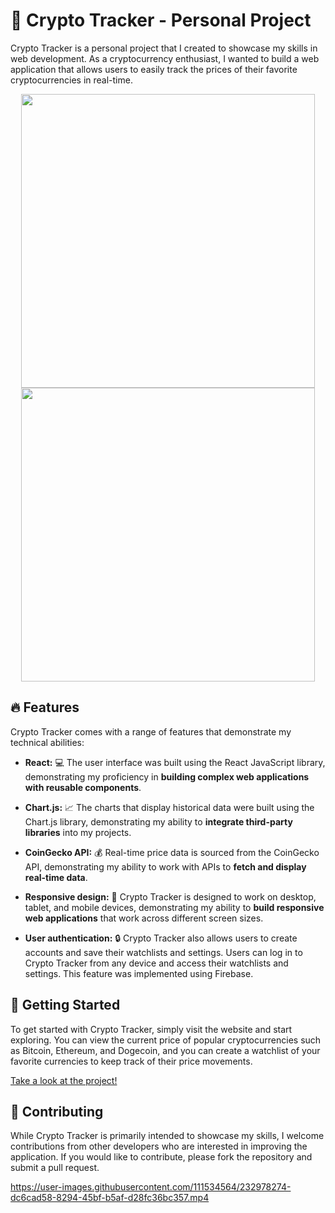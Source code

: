 # 🚀 Crypto Tracker - Personal Project

Crypto Tracker is a personal project that I created to showcase my skills in web development. As a cryptocurrency enthusiast, I wanted to build a web application that allows users to easily track the prices of their favorite cryptocurrencies in real-time.

<p align='center'> <img width='470' src="https://user-images.githubusercontent.com/111534564/232962140-650c7386-4fbc-4ef4-ad88-24d27034ef7f.png" alt="">
<img width='470' src="https://user-images.githubusercontent.com/111534564/232962251-d98250f4-aa7c-48ec-bbff-f03571338259.png" alt="">  </p>

## 🔥 Features
Crypto Tracker comes with a range of features that demonstrate my technical abilities:

- **React:** 💻 The user interface was built using the React JavaScript library, demonstrating my proficiency in **building complex web applications with reusable components**.

- **Chart.js:** 📈 The charts that display historical data were built using the Chart.js library, demonstrating my ability to **integrate third-party libraries** into my projects.

- **CoinGecko API:** 💰 Real-time price data is sourced from the CoinGecko API, demonstrating my ability to work with APIs to **fetch and display real-time data**.

- **Responsive design:** 📱 Crypto Tracker is designed to work on desktop, tablet, and mobile devices, demonstrating my ability to **build responsive web applications** that work across different screen sizes.

- **User authentication:** 🔒 Crypto Tracker also allows users to create accounts and save their watchlists and settings. Users can log in to Crypto Tracker from any device and access their watchlists and settings. This feature was implemented using Firebase.



## 🔑 Getting Started
To get started with Crypto Tracker, simply visit the website and start exploring. You can view the current price of popular cryptocurrencies such as Bitcoin, Ethereum, and Dogecoin, and you can create a watchlist of your favorite currencies to keep track of their price movements.

[Take a look at the project!](https://emimoralesm.github.io/crypto-tracker)

## 🤝 Contributing
While Crypto Tracker is primarily intended to showcase my skills, I welcome contributions from other developers who are interested in improving the application. If you would like to contribute, please fork the repository and submit a pull request.



https://user-images.githubusercontent.com/111534564/232978274-dc6cad58-8294-45bf-b5af-d28fc36bc357.mp4




